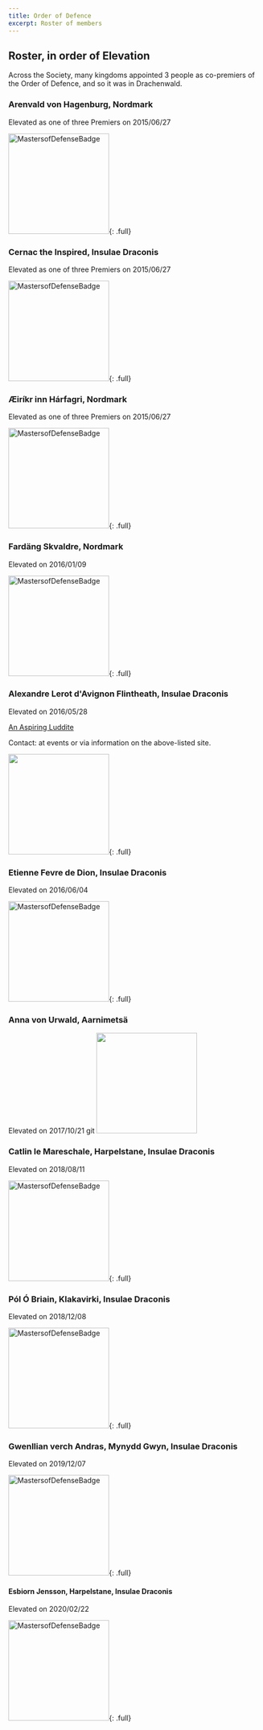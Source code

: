 ```yaml
---
title: Order of Defence
excerpt: Roster of members
---
```


## Roster, in order of Elevation

Across the Society, many kingdoms appointed 3 people as co-premiers of the Order of Defence, and so it was in Drachenwald.

### Arenvald von Hagenburg, Nordmark 

Elevated as one of three Premiers on 2015/06/27   

<img src="{{ site.baseurl }}{% link peers/defence/images/MoDBadge.jpg %}" width="200" alt="MastersofDefenseBadge">{: .full}

### Cernac the Inspired, Insulae Draconis

Elevated as one of three Premiers on 2015/06/27  

<img src="{{ site.baseurl }}{% link peers/defence/images/MoDBadge.jpg %}" width="200" alt="MastersofDefenseBadge">{: .full}

### &AElig;ir&iacute;kr inn H&aacute;rfagri, Nordmark

Elevated as one of three Premiers on 2015/06/27 

 <img src="{{ site.baseurl }}{% link peers/defence/images/MoDBadge.jpg %}" width="200" alt="MastersofDefenseBadge">{: .full}

### Fard&auml;ng Skvaldre, Nordmark 

Elevated on 2016/01/09 

<img src="{{ site.baseurl }}{% link peers/defence/images/MoDBadge.jpg %}" width="200" alt="MastersofDefenseBadge">{: .full}

### Alexandre Lerot d'Avignon Flintheath, Insulae Draconis

Elevated on 2016/05/28

<a href="http://www.aspiringluddite.com/">An Aspiring Luddite</a>

Contact: at events or via information on the above-listed site.

<img src="{{ site.baseurl }}{% link peers/defence/images/YuleCropped.jpg %}" width="200">{: .full}

### Etienne Fevre de Dion, Insulae Draconis

Elevated on 2016/06/04

<img src="{{ site.baseurl }}{% link peers/defence/images/MoDBadge.jpg %}" width="200" alt="MastersofDefenseBadge">{: .full}

### Anna von Urwald, Aarnimets&auml;

Elevated on 2017/10/21 
git 
<img src="{{ site.baseurl }}{% link peers/defence/images/Anna01.jpg %}" width="200">  

### Catlin le Mareschale, Harpelstane, Insulae Draconis

Elevated on 2018/08/11

<img src="{{ site.baseurl }}{% link peers/defence/images/MoDBadge.jpg %}" width="200" alt="MastersofDefenseBadge">{: .full}

### P&oacute;l &Oacute; Briain, Klakavirki, Insulae Draconis

Elevated on 2018/12/08

<img src="{{ site.baseurl }}{% link peers/defence/images/MoDBadge.jpg %}" width="200" alt="MastersofDefenseBadge">{: .full}

### Gwenllian verch Andras, Mynydd Gwyn, Insulae Draconis

Elevated on 2019/12/07

<img src="{{ site.baseurl }}{% link peers/defence/images/MoDBadge.jpg %}" width="200" alt="MastersofDefenseBadge">{: .full}

#### Esbiorn Jensson, Harpelstane, Insulae Draconis

Elevated on 2020/02/22

<img src="{{ site.baseurl }}{% link peers/defence/images/MoDBadge.jpg %}" width="200" alt="MastersofDefenseBadge">{: .full}
